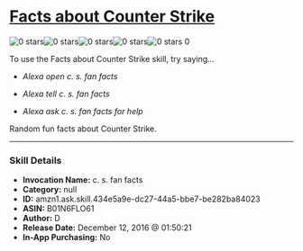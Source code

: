 # [Facts about Counter Strike](http://alexa.amazon.com/#skills/amzn1.ask.skill.434e5a9e-dc27-44a5-bbe7-be282ba84023)
![0 stars](../../images/ic_star_border_black_18dp_1x.png)![0 stars](../../images/ic_star_border_black_18dp_1x.png)![0 stars](../../images/ic_star_border_black_18dp_1x.png)![0 stars](../../images/ic_star_border_black_18dp_1x.png)![0 stars](../../images/ic_star_border_black_18dp_1x.png) 0

To use the Facts about Counter Strike skill, try saying...

* *Alexa open c. s. fan facts*

* *Alexa tell c. s. fan facts*

* *Alexa ask c. s. fan facts for help*

Random fun facts about Counter Strike.

***

### Skill Details

* **Invocation Name:** c. s. fan facts
* **Category:** null
* **ID:** amzn1.ask.skill.434e5a9e-dc27-44a5-bbe7-be282ba84023
* **ASIN:** B01N6FLO61
* **Author:** D
* **Release Date:** December 12, 2016 @ 01:50:21
* **In-App Purchasing:** No
